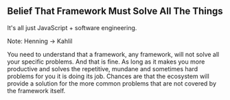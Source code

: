 ##  Belief That Framework Must Solve All The Things

It's all just JavaScript + software engineering.

Note:
Henning -> Kahlil

You need to understand that a framework, any framework, will not solve all your
specific problems. And that is fine.
As long as it makes you more productive and solves the repetitive, mundane and
sometimes hard problems for you it is doing its job.
Chances are that the ecosystem will provide a solution for the more common problems
that are not covered by the framework itself.
